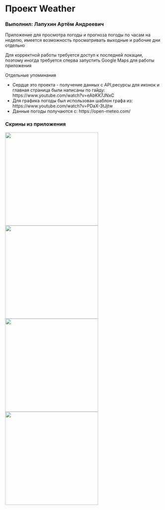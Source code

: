 <h1>Проект Weather</h1>
<h3>Выполнил: Лапухин Артём Андреевич</h3>
<p>Приложение для просмотра погоды и прогноза погоды по часам на неделю, имеется возможность просматривать выходные и рабочие дни отдельно<p>
<p>Для корректной работы требуется доступ к последней локации, поэтому иногда требуется сперва запустить Google Maps для работы приложения<p>
<p>Отдельные упоминания<p>
<ul>
  <li>Сердце это проекта - получение данных с API,ресурсы для иконок и главная страница были написаны по гайду: https://www.youtube.com/watch?v=eAbKK7JNxC</li>
  <li>Для графика погоды был использован шаблон графа из: https://www.youtube.com/watch?v=PDaX-3tJjtw</li>
  <li>Данные погоды получаются с: https://open-meteo.com/</li>
</ul>
<h3>Скрины из приложения</h3>
<img src="https://github.com/Kawler/ReadMd/blob/main/Screenshot_20230611-223638.png" width="300" heigh="500"/>
<img src="https://github.com/Kawler/ReadMd/blob/main/Screenshot_20230611-223646.png" width="300" heigh="500"/>
<img src="https://github.com/Kawler/ReadMd/blob/main/Screenshot_20230611-223652.png" width="300" heigh="500"/>
<img src="https://github.com/Kawler/ReadMd/blob/main/Screenshot_20230611-223656.png" width="300" heigh="500"/>
